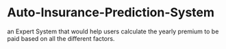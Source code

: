 # Auto-Insurance-Prediction-System
an Expert System that would help users calculate the yearly premium to be paid based on all the different factors.
